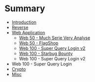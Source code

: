 # Summary

* [Introduction](README.md)
* [Reverse](chapter1.md)
* [Web Application](web_application.md)
   * [Web 50 - Much Serie Very Analyse](web_50_-_much_serie_very_analyse.md)
   * [Web 50 - FlagShop](web_50_-_flagshop.md)
   * [Web 100 - Super Query Login v2](web_100_-_super_query_login.md)
   * [Web 100 - Starbug Bounty](web_100_-_starbug_bounty.md)
   * Web 100 - Super Query Login v2
* Web 100 - Super Query Login
* [Crypto](crypto.md)
* [Misc](misc.md)

